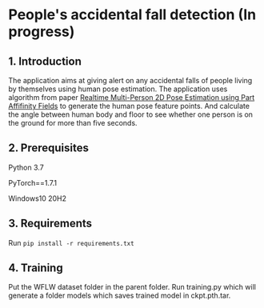 #  People's accidental fall detection (In progress)

## 1. Introduction

The application aims at giving alert on any accidental falls of people living by themselves using human pose estimation. The application uses algorithm from paper [Realtime Multi-Person 2D Pose Estimation using Part Affifinity Fields](https://arxiv.org/abs/1611.08050) to generate the human pose feature points. And calculate the angle between human body and floor to see whether one person is on the ground for more than five seconds.

## 2. Prerequisites

Python 3.7

PyTorch==1.7.1

Windows10 20H2

## 3. Requirements

Run `pip install -r requirements.txt`

## 4. Training

Put the WFLW dataset folder in the parent folder.  Run training.py which will generate a folder models which saves trained model in ckpt.pth.tar.

